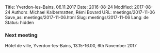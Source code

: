 Title: Yverdon-les-Bains, 06.11.2017
Date: 2016-08-24
Modified: 2017-08-24
Authors: Michael Kalbermatten, Rémi Bovard
URL: meetings/2017-11-06
Save_as: meetings/2017-11-06.html
Slug: meetings/2017-11-06
Lang: de
Status: hidden

### Next meeting

Hôtel de ville, Yverdon-les-Bains, 13.15-16.00, 6th November 2017
